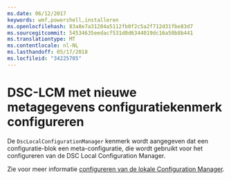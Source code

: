 ```yaml
---
ms.date: 06/12/2017
keywords: wmf,powershell,installeren
ms.openlocfilehash: 83a8e7a31284a5112fb0f2c5a2f712d31fbe83d7
ms.sourcegitcommit: 54534635eedacf531d8d6344019dc16a50b8b441
ms.translationtype: MT
ms.contentlocale: nl-NL
ms.lasthandoff: 05/17/2018
ms.locfileid: "34225705"
---
```

# <a name="configure-dsc-lcm-with-new-meta-configuration-attribute"></a>DSC-LCM met nieuwe metagegevens configuratiekenmerk configureren

De `DscLocalConfigurationManager` kenmerk wordt aangegeven dat een configuratie-blok een meta-configuratie, die wordt gebruikt voor het configureren van de DSC Local Configuration Manager.

Zie voor meer informatie [configureren van de lokale Configuration Manager](https://msdn.microsoft.com/powershell/dsc/metaconfig).
